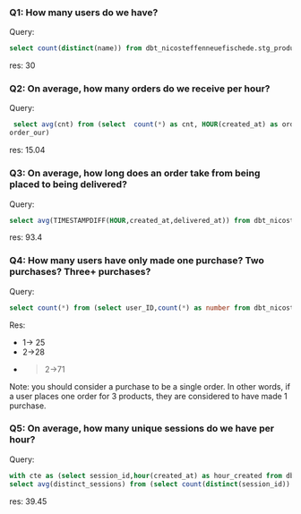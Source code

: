 ### Q1: How many users do we have?

Query: 
```sql
select count(distinct(name)) from dbt_nicosteffenneuefischede.stg_products
```
res: 30

### Q2: On average, how many orders do we receive per hour?

Query:
```sql
 select avg(cnt) from (select  count(*) as cnt, HOUR(created_at) as order_our from dbt_nicosteffenneuefischede.stg_orders group by order_our order by 
order_our)
````
res: 15.04

### Q3: On average, how long does an order take from being placed to being delivered?

Query:
```sql
select avg(TIMESTAMPDIFF(HOUR,created_at,delivered_at)) from dbt_nicosteffenneuefischede.stg_orders where delivered_at is not null  
````
res:  93.4

### Q4: How many users have only made one purchase? Two purchases? Three+ purchases?

Query:
```sql
select count(*) from (select user_ID,count(*) as number from dbt_nicosteffenneuefischede.stg_orders group by user_ID) where number =1/=2/>2;
````
Res:
- 1-> 25
- 2->28
- >2->71

Note: you should consider a purchase to be a single order. In other words, if a user places one order for 3 products, they are considered to have made 1 purchase.

### Q5: On average, how many unique sessions do we have per hour?

Query:
```sql
with cte as (select session_id,hour(created_at) as hour_created from dbt_nicosteffenneuefischede.stg_events order by hour_created)
select avg(distinct_sessions) from (select count(distinct(session_id)) as distinct_sessions,hour_created from cte group by hour_created);
````
res: 39.45
